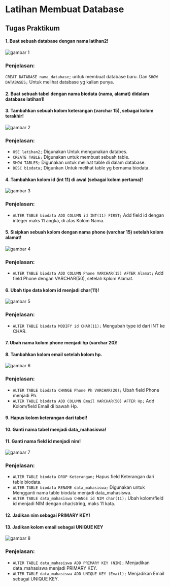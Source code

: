 # Latihan Membuat Database


## Tugas Praktikum 

#### 1. Buat sebuah database dengan nama latihan2!

![gambar 1](https://user-images.githubusercontent.com/115770247/232519325-51732a4c-1106-404a-975f-58ec59e9318c.png)

### Penjelasan:
 `CREAT DATABASE nama_database;` untuk membuat database baru. 
Dan `SHOW DATABASES;` Untuk melihat database yg kalian punya.

#### 2. Buat sebuah tabel dengan nama biodata (nama, alamat) didalam database latihan1!
#### 3. Tambahkan sebuah kolom keterangan (varchar 15), sebagai kolom terakhir!

![gambar 2](https://user-images.githubusercontent.com/115770247/232519849-4edbc6e1-8cfe-4362-aa4a-72fb9237c5d6.png)

### Penjelasan:
- `USE latihan2;` Digunakan Untuk mengunakan databes.
- `CREATE TABLE;` Digunakan untuk membuat sebuah table.
- `SHOW TABLES;` Digunakan  untuk melihat table di dalam database. 
- `DESC biodata;` Digunkan Untuk melihat table yg bernama biodata.

#### 4. Tambahkan kolom id (int 11) di awal (sebagai kolom pertama)!



![gambar 3](https://user-images.githubusercontent.com/115770247/232520330-865723df-912b-4d2d-8bc3-3b9d09c639c8.png)


### Penjelasan:
- `ALTER TABLE biodata ADD COLUMN id INT(11) FIRST;` Add field id dengan integer maks 11 angka, di atas Kolom Nama.

#### 5. Sisipkan sebuah kolom dengan nama phone (varchar 15) setelah kolom alamat!

![gambar 4](https://user-images.githubusercontent.com/115770247/232520488-e5634a39-cdb1-483a-8a14-8064b4bb39cf.png)


### Penjelasan:
- `ALTER TABLE biodata ADD COLUMN Phone VARCHAR(15) AFTER Alamat;` Add field Phone dengan VARCHAR(50), setelah kplom Alamat.

#### 6. Ubah tipe data kolom id menjadi char(11)!

![gambar 5](https://user-images.githubusercontent.com/115770247/232520579-1d9e7433-1e5c-43e3-a36d-39020c411f7d.png)


### Penjelasan: 
- `ALTER TABLE biodata MODIFY id CHAR(11);` Mengubah type id dari INT ke CHAR.

#### 7. Ubah nama kolom phone menjadi hp (varchar 20)!
#### 8. Tambahkan kolom email setelah kolom hp.

![gambar 6](https://user-images.githubusercontent.com/115770247/232520910-0d61a311-51c9-437c-81fa-30cf4e41dff5.png)


### Penjelasan:
- `ALTER TABLE biodata CHANGE Phone Ph VARCHAR(20);` Ubah field Phone menjadi Ph. 
- `ALTER TABLE biodata ADD COLUMN Email VARCHAR(50) AFTER Hp;` Add Kolom/field Email di bawah Hp.

#### 9. Hapus kolom keterangan dari tabel!
#### 10. Ganti nama tabel menjadi data_mahasiswa!
#### 11. Ganti nama field id menjadi nim!


![gambar 7](https://user-images.githubusercontent.com/115770247/232521092-7bcd07df-3094-46ed-8ab6-9c1c95530bd7.png)


### Penjelasan:
- `ALTER TABLE biodata DROP Keterangan;` Hapus field Keterangan dari table biodata.
- `ALTER TABLE biodata RENAME data_mahasiswa;` Digunakan untuk Mengganti nama table biodata menjadi data_mahasiswa.
- `ALTER TABLE data_mahasiswa CHANGE id NIM char(11);` Ubah kolom/field id menjadi NIM dengan char/string, maks 11 kata.

#### 12. Jadikan nim sebagai PRIMARY KEY!
#### 13. Jadikan kolom email sebagai UNIQUE KEY


![gambar 8](https://user-images.githubusercontent.com/115770247/232521303-be250bdc-0fb6-4a5d-8d1e-0ef44ceaed7d.png)


### Penjelasan:
- `ALTER TABLE data_mahasiswa ADD PRIMARY KEY (NIM);` Menjadikan data_mahasiswa menjadi PRIMARY KEY.
- `ALTER TABLE data_mahasiswa ADD UNIQUE KEY (Email);` Menjadikan Email sebagai UNIQUE KEY.
